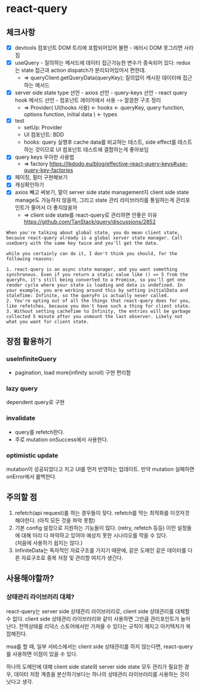 # react-query

## 체크사항

- [x] devtools 컴포넌트 DOM 트리에 포함되어있어 불편 - 에러시 DOM 못그리면 사라짐
- [x] useQuery - 질의하는 메서드에 데이터 접근가능한 변수가 종속되어 있다. redux는 state 접근과 action dispatch가 분리되어있어서 편한데.
  - => queryClient.getQueryData(queryKey); 질의없이 캐시된 데이터에 접근하는 메서드
- [x] server side state type 선언 - axios 선언 - query-keys 선언 - react query hook 메서드 선언 - 컴포넌트 레이어에서 사용 -> 깔끔한 구조 정리
  - => Provider( UI(hooks 사용) <- hooks <- queryKey, query function, options function, initial data ) <- types
- [x] test
  - setUp: Provider
  - UI 컴포넌트: BDD
  - hooks: query 실행후 cache data를 비교하는 테스트, side effect를 테스트하는 것이므로 UI 컴포넌트 테스트에 결합하는게 좋아보임
- [x] query keys 우아한 사용법
  - => factory https://tkdodo.eu/blog/effective-react-query-keys#use-query-key-factories
- [x] 페이징, 필터 구현해보기
- [x] 캐싱확인하기
- [x] axios 빼고 써보기, 말이 server side state management지 client side state manage도 가능하지 않을까, 그리고 state 관리 라이브러리를 통일하는게 관리포인트가 줄어서 더 좋지않을까
  - => client side state를 react-query로 관리하면 안좋은 이유 https://github.com/TanStack/query/discussions/2852

```
When you're talking about global state, you do mean client state, because react-query already is a global server state manager. Call useQuery with the same key twice and you'll get the data.

while you certainly can do it, I don't think you should, for the following reasons:

1. react-query is an async state manager, and you want something synchronous. Even if you return a static value like () => 5 from the queryFn, it's still being converted to a Promise, so you'll get one render cycle where your state is loading and data is undefined. In your example, you are working around this by setting initialData and staleTime: Infinite, so the queryFn is actually never called.
2. You're opting out of all the things that react-query does for you, like refetches, because you don't have such a thing for client state.
3. Without setting cacheTime to Infinity, the entries will be garbage collected 5 minute after you unmount the last observer. Likely not what you want for client state.
```

## 장점 활용하기

### useInfiniteQuery

- pagination, load more(infinity scroll) 구현 편리함

### lazy query

dependent query로 구현

### invalidate

- query를 refetch한다.
- 주로 mutation onSuccess에서 사용한다.

### optimistic update

mutation이 성공되었다고 치고 UI를 먼저 반영하는 업데이트. 만약 mutation 실패하면 onError에서 롤백한다.

## 주의할 점

1. refetch(api request)를 하는 경우들이 잦다. refetch를 막는 최적화를 이것저것 해야한다. (아직 모든 것을 파악 못함)
2. 기본 config 설정으로 지원하는 기능들이 많다. (retry, refetch 등등) 이런 설정들에 대해 미리 다 파악하고 있어야 예상치 못한 시나리오를 막을 수 있다. <br />
   (처음에 사용하기 쉽지는 않다.)
3. InfiniteData는 독자적인 자료구조를 가지기 때문에, 같은 도메인 같은 데이터를 다른 자료구조로 중복 저장 및 관리할 여지가 생긴다.

## 사용해야할까?

### 상태관리 라이브러리 대체?

react-query는 server side 상태관리 라이브러리로, client side 상태관리를 대체할 수 없다. client side 상태관리 라이브러리와 같이 사용하면 그만큼 관리포인트가 늘어난다. 전역상태를 리덕스 스토어에서만 가져올 수 있다는 규칙이 깨지고 아키텍처가 복잡해진다.

msa를 할 때, 일부 서비스에서는 client side 상태관리를 하지 않는다면, react-query를 사용하면 이점이 있을 수 있다.

하나의 도메인에 대해 client side state와 server side state 모두 관리가 필요한 경우, 데이터 저장 계층을 분산하기보다는 하나의 상태관리 라이브러리를 사용하는 것이 낫다고 생각.
